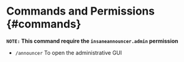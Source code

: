 # Commands and Permissions {#commands}

**`NOTE:` This command require the `insaneannouncer.admin` permission**
<br>

* `/announcer`
  To open the administrative GUI
